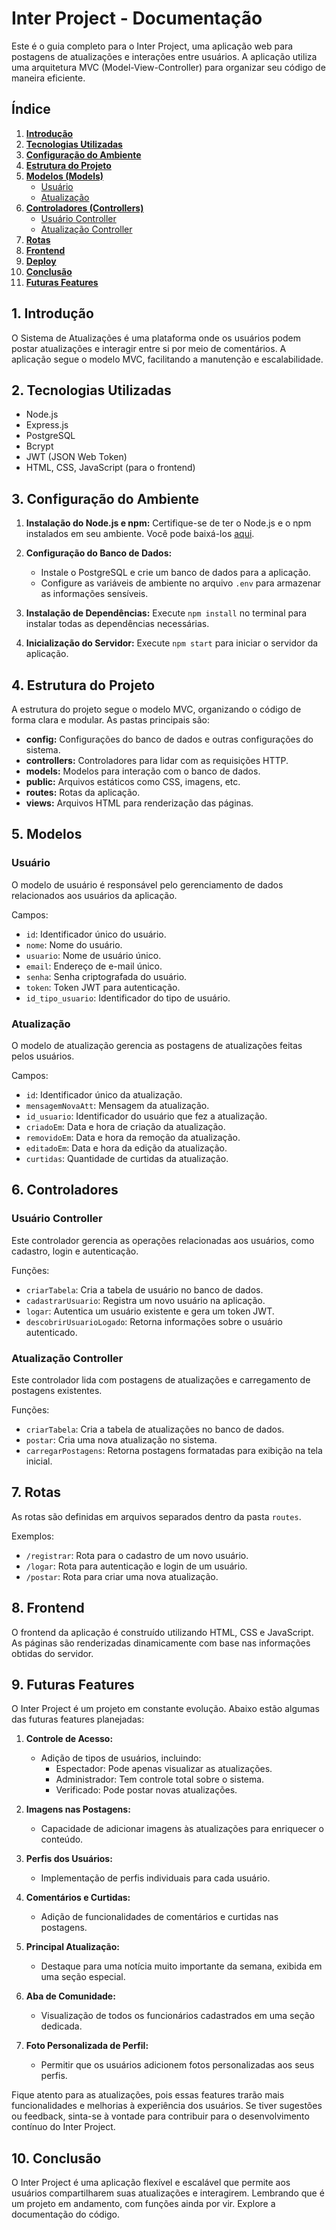 # Inter Project - Documentação

Este é o guia completo para o Inter Project, uma aplicação web para postagens de atualizações e interações entre usuários. A aplicação utiliza uma arquitetura MVC (Model-View-Controller) para organizar seu código de maneira eficiente.

## Índice
1. [**Introdução**](#introdução)
2. [**Tecnologias Utilizadas**](#tecnologias-utilizadas)
3. [**Configuração do Ambiente**](#configuração-do-ambiente)
4. [**Estrutura do Projeto**](#estrutura-do-projeto)
5. [**Modelos (Models)**](#modelos)
   - [Usuário](#usuário)
   - [Atualização](#atualização)
6. [**Controladores (Controllers)**](#controladores)
   - [Usuário Controller](#usuário-controller)
   - [Atualização Controller](#atualização-controller)
7. [**Rotas**](#rotas)
8. [**Frontend**](#frontend)
9. [**Deploy**](#deploy)
10. [**Conclusão**](#conclusão)
11. [**Futuras Features**](#futuras-features)

## 1. Introdução

O Sistema de Atualizações é uma plataforma onde os usuários podem postar atualizações e interagir entre si por meio de comentários. A aplicação segue o modelo MVC, facilitando a manutenção e escalabilidade.

## 2. Tecnologias Utilizadas

- Node.js
- Express.js
- PostgreSQL
- Bcrypt
- JWT (JSON Web Token)
- HTML, CSS, JavaScript (para o frontend)

## 3. Configuração do Ambiente

1. **Instalação do Node.js e npm:**
   Certifique-se de ter o Node.js e o npm instalados em seu ambiente. Você pode baixá-los [aqui](https://nodejs.org/).

2. **Configuração do Banco de Dados:**
   - Instale o PostgreSQL e crie um banco de dados para a aplicação.
   - Configure as variáveis de ambiente no arquivo `.env` para armazenar as informações sensíveis.

3. **Instalação de Dependências:**
   Execute `npm install` no terminal para instalar todas as dependências necessárias.

4. **Inicialização do Servidor:**
   Execute `npm start` para iniciar o servidor da aplicação.

## 4. Estrutura do Projeto

A estrutura do projeto segue o modelo MVC, organizando o código de forma clara e modular. As pastas principais são:

- **config:** Configurações do banco de dados e outras configurações do sistema.
- **controllers:** Controladores para lidar com as requisições HTTP.
- **models:** Modelos para interação com o banco de dados.
- **public:** Arquivos estáticos como CSS, imagens, etc.
- **routes:** Rotas da aplicação.
- **views:** Arquivos HTML para renderização das páginas.

## 5. Modelos

### Usuário

O modelo de usuário é responsável pelo gerenciamento de dados relacionados aos usuários da aplicação.

Campos:
- `id`: Identificador único do usuário.
- `nome`: Nome do usuário.
- `usuario`: Nome de usuário único.
- `email`: Endereço de e-mail único.
- `senha`: Senha criptografada do usuário.
- `token`: Token JWT para autenticação.
- `id_tipo_usuario`: Identificador do tipo de usuário.

### Atualização

O modelo de atualização gerencia as postagens de atualizações feitas pelos usuários.

Campos:
- `id`: Identificador único da atualização.
- `mensagemNovaAtt`: Mensagem da atualização.
- `id_usuario`: Identificador do usuário que fez a atualização.
- `criadoEm`: Data e hora de criação da atualização.
- `removidoEm`: Data e hora da remoção da atualização.
- `editadoEm`: Data e hora da edição da atualização.
- `curtidas`: Quantidade de curtidas da atualização.

## 6. Controladores

### Usuário Controller

Este controlador gerencia as operações relacionadas aos usuários, como cadastro, login e autenticação.

Funções:
- `criarTabela`: Cria a tabela de usuário no banco de dados.
- `cadastrarUsuario`: Registra um novo usuário na aplicação.
- `logar`: Autentica um usuário existente e gera um token JWT.
- `descobrirUsuarioLogado`: Retorna informações sobre o usuário autenticado.

### Atualização Controller

Este controlador lida com postagens de atualizações e carregamento de postagens existentes.

Funções:
- `criarTabela`: Cria a tabela de atualizações no banco de dados.
- `postar`: Cria uma nova atualização no sistema.
- `carregarPostagens`: Retorna postagens formatadas para exibição na tela inicial.

## 7. Rotas

As rotas são definidas em arquivos separados dentro da pasta `routes`.

Exemplos:
- `/registrar`: Rota para o cadastro de um novo usuário.
- `/logar`: Rota para autenticação e login de um usuário.
- `/postar`: Rota para criar uma nova atualização.

## 8. Frontend

O frontend da aplicação é construído utilizando HTML, CSS e JavaScript. As páginas são renderizadas dinamicamente com base nas informações obtidas do servidor.

## 9. Futuras Features

O Inter Project é um projeto em constante evolução. Abaixo estão algumas das futuras features planejadas:

1. **Controle de Acesso:**
   - Adição de tipos de usuários, incluindo:
     - Espectador: Pode apenas visualizar as atualizações.
     - Administrador: Tem controle total sobre o sistema.
     - Verificado: Pode postar novas atualizações.

2. **Imagens nas Postagens:**
   - Capacidade de adicionar imagens às atualizações para enriquecer o conteúdo.

3. **Perfis dos Usuários:**
   - Implementação de perfis individuais para cada usuário.

4. **Comentários e Curtidas:**
   - Adição de funcionalidades de comentários e curtidas nas postagens.

5. **Principal Atualização:**
   - Destaque para uma notícia muito importante da semana, exibida em uma seção especial.

6. **Aba de Comunidade:**
   - Visualização de todos os funcionários cadastrados em uma seção dedicada.

7. **Foto Personalizada de Perfil:**
   - Permitir que os usuários adicionem fotos personalizadas aos seus perfis.

Fique atento para as atualizações, pois essas features trarão mais funcionalidades e melhorias à experiência dos usuários. Se tiver sugestões ou feedback, sinta-se à vontade para contribuir para o desenvolvimento contínuo do Inter Project.

## 10. Conclusão

O Inter Project é uma aplicação flexível e escalável que permite aos usuários compartilharem suas atualizações e interagirem. Lembrando que é um projeto em andamento, com funções ainda por vir. Explore a documentação do código.
